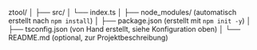 ztool/
│
├── src/
│   └── index.ts
│
├── node_modules/  (automatisch erstellt nach `npm install`)
│
├── package.json   (erstellt mit `npm init -y`)
│
├── tsconfig.json  (von Hand erstellt, siehe Konfiguration oben)
│
└── README.md      (optional, zur Projektbeschreibung)
